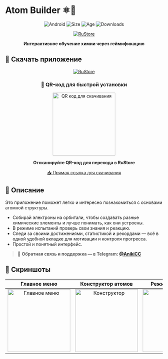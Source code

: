 # Atom Builder ⚛️🧪

<div align="center">

![Android](https://img.shields.io/badge/Android-8.0%2B-green?style=for-the-badge&logo=android)
![Size](https://img.shields.io/badge/Размер-10.4%20MB-blue?style=for-the-badge)
![Age](https://img.shields.io/badge/Возраст-0%2B-orange?style=for-the-badge)
![Downloads](https://img.shields.io/badge/Скачиваний-до%201%20тыс-lightgray?style=for-the-badge)

[![RuStore](https://img.shields.io/badge/RuStore-Скачать_бесплатно-4B7BEC?style=for-the-badge&logo=google-play)](https://www.rustore.ru/catalog/app/com.example.atombuilder)

**Интерактивное обучение химии через геймификацию**

</div>

## 📲 Скачать приложение

<div align="center">

[![RuStore](https://img.shields.io/badge/RuStore-Доступно_в_магазине-4B7BEC?style=for-the-badge&logo=google-play&logoColor=white)](https://www.rustore.ru/catalog/app/com.example.atombuilder)

### 📱 QR-код для быстрой установки

<img src="https://quickchart.io/qr?text=https://www.rustore.ru/catalog/app/com.example.atombuilder&size=200" width="200" alt="QR код для скачивания">

**Отсканируйте QR-код для перехода в RuStore**

[📥 Прямая ссылка для скачивания](https://www.rustore.ru/catalog/app/com.example.atombuilder)

</div>

## 📝 Описание

Это приложение поможет легко и интересно познакомиться с основами атомной структуры.

- Собирай электроны на орбитали, чтобы создавать разные химические элементы и лучше понимать, как они устроены.  
- В режиме испытаний проверь свои знания и реакцию.  
- Следи за своими достижениями, статистикой и рекордами — всё в одной удобной вкладке для мотивации и контроля прогресса.  
- Простой и понятный интерфейс.

> 💬 **Обратная связь и поддержка — в Telegram: [@AnikiCC](https://t.me/AnikiCC)**

## 📸 Скриншоты

<div align="center">

| Главное меню | Конструктор атомов | Режим испытаний | Прогресс и достижения |
| :----------: | :----------------: | :-------------: | :-------------------: |
| <img src="https://static.rustore.ru/imgproxy/bpM9BPbxpMGW-owuePYNHUhlJVAuqp4cEOCZaXw4tVA/preset:web_scr_prt_162/plain/https://static.rustore.ru/apk/2063636184/content/SCREENSHOT/e964cad5-8c9b-4d96-80c3-e1e4e39eabe4.png@webp" width="200" alt="Главное меню"> | <img src="https://static.rustore.ru/imgproxy/3983gsffsgBHSWC3RV8pyfy8AdmNEiQcFUGA0yDR8VA/preset:web_scr_prt_162/plain/https://static.rustore.ru/apk/2063636184/content/SCREENSHOT/5d826e10-17ac-4054-b966-be7161360796.png@webp" width="200" alt="Конструктор"> | <img src="https://static.rustore.ru/imgproxy/1e0xYWAEam9ZragE58KmaLjeZyr9l0TsIA0_QnqoVmo/preset:web_scr_prt_162/plain/https://static.rustore.ru/apk/2063636184/content/SCREENSHOT/171e8143-2cea-4d35-9c57-330b6af0a4f6.png@webp" width="200" alt="Испытания"> | <img src="https://static.rustore.ru/imgproxy/XCttx07RVcqDSII0CdXKhKt2bypzO0OZI5_R3u5Z6no/preset:web_scr_prt_162/plain/https://static.rustore.ru/apk/2063636184/content/SCREENSHOT/bd4edcc0-2192-4121-a83d-a09612eefc2a.png@webp" width="200" alt="Прогресс"> |

</div>
